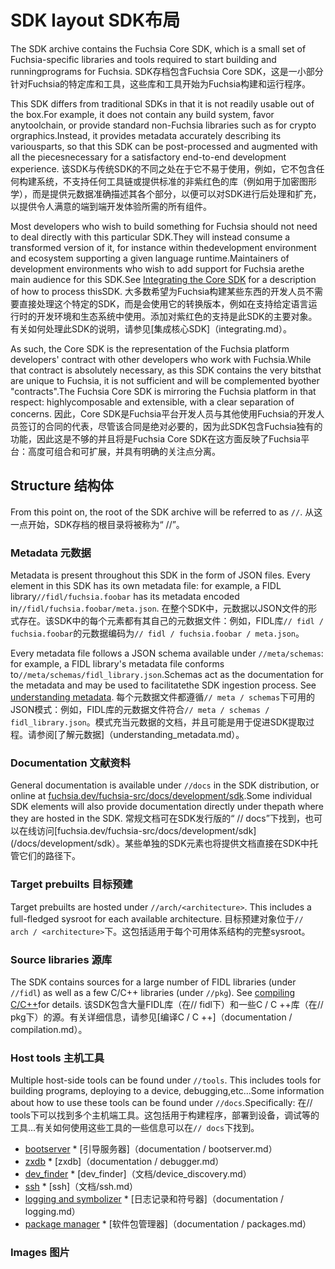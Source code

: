  
# SDK layout  SDK布局 

The SDK archive contains the Fuchsia Core SDK, which is a small set of Fuchsia-specific libraries and tools required to start building and runningprograms for Fuchsia. SDK存档包含Fuchsia Core SDK，这是一小部分针对Fuchsia的特定库和工具，这些库和工具开始为Fuchsia构建和运行程序。

This SDK differs from traditional SDKs in that it is not readily usable out of the box.For example, it does not contain any build system, favor anytoolchain, or provide standard non-Fuchsia libraries such as for crypto orgraphics.Instead, it provides metadata accurately describing its variousparts, so that this SDK can be post-processed and augmented with all the piecesnecessary for a satisfactory end-to-end development experience. 该SDK与传统SDK的不同之处在于它不易于使用，例如，它不包含任何构建系统，不支持任何工具链或提供标准的非紫红色的库（例如用于加密图形学），而是提供元数据准确描述其各个部分，以便可以对SDK进行后处理和扩充，以提供令人满意的端到端开发体验所需的所有组件。

Most developers who wish to build something for Fuchsia should not need to deal directly with this particular SDK.They will instead consume a transformed version of it, for instance within thedevelopment environment and ecosystem supporting a given language runtime.Maintainers of development environments who wish to add support for Fuchsia arethe main audience for this SDK.See [Integrating the Core SDK](integrating.md) for a description of how to process thisSDK. 大多数希望为Fuchsia构建某些东西的开发人员不需要直接处理这个特定的SDK，而是会使用它的转换版本，例如在支持给定语言运行时的开发环境和生态系统中使用。添加对紫红色的支持是此SDK的主要对象。有关如何处理此SDK的说明，请参见[集成核心SDK]（integrating.md）。

As such, the Core SDK is the representation of the Fuchsia platform developers' contract with other developers who work with Fuchsia.While that contract is absolutely necessary, as this SDK contains the very bitsthat are unique to Fuchsia, it is not sufficient and will be complemented byother "contracts".The Fuchsia Core SDK is mirroring the Fuchsia platform in that respect: highlycomposable and extensible, with a clear separation of concerns. 因此，Core SDK是Fuchsia平台开发人员与其他使用Fuchsia的开发人员签订的合同的代表，尽管该合同是绝对必要的，因为此SDK包含Fuchsia独有的功能，因此这是不够的并且将是Fuchsia Core SDK在这方面反映了Fuchsia平台：高度可组合和可扩展，并具有明确的关注点分离。

 

 
## Structure  结构体 

From this point on, the root of the SDK archive will be referred to as `//`.  从这一点开始，SDK存档的根目录将被称为“ //”。

 
### Metadata  元数据 

Metadata is present throughout this SDK in the form of JSON files. Every element in this SDK has its own metadata file: for example, a FIDL library`//fidl/fuchsia.foobar` has its metadata encoded in`//fidl/fuchsia.foobar/meta.json`. 在整个SDK中，元数据以JSON文件的形式存在。该SDK中的每个元素都有其自己的元数据文件：例如，FIDL库`// fidl / fuchsia.foobar`的元数据编码为`// fidl / fuchsia.foobar / meta.json`。

Every metadata file follows a JSON schema available under `//meta/schemas`: for example, a FIDL library's metadata file conforms to`//meta/schemas/fidl_library.json`.Schemas act as the documentation for the metadata and may be used to facilitatethe SDK ingestion process. See [understanding metadata](understanding_metadata.md). 每个元数据文件都遵循`// meta / schemas`下可用的JSON模式：例如，FIDL库的元数据文件符合`// meta / schemas / fidl_library.json`。模式充当元数据的文档，并且可能是用于促进SDK提取过程。请参阅[了解元数据]（understanding_metadata.md）。

 
### Documentation  文献资料 

General documentation is available under `//docs` in the SDK distribution, or online at [fuchsia.dev/fuchsia-src/docs/development/sdk](/docs/development/sdk).Some individual SDK elements will also provide documentation directly under thepath where they are hosted in the SDK. 常规文档可在SDK发行版的“ // docs”下找到，也可以在线访问[fuchsia.dev/fuchsia-src/docs/development/sdk](/docs/development/sdk）。某些单独的SDK元素也将提供文档直接在SDK中托管它们的路径下。

 
### Target prebuilts  目标预建 

Target prebuilts are hosted under `//arch/<architecture>`. This includes a full-fledged sysroot for each available architecture. 目标预建对象位于`// arch / <architecture>`下。这包括适用于每个可用体系结构的完整sysroot。

 
### Source libraries  源库 

The SDK contains sources for a large number of FIDL libraries (under `//fidl`) as well as a few C/C++ libraries (under `//pkg`). See [compiling C/C++](documentation/compilation.md)for details. 该SDK包含大量FIDL库（在// fidl下）和一些C / C ++库（在// pkg下）的源。有关详细信息，请参见[编译C / C ++]（documentation / compilation.md）。

 
### Host tools  主机工具 

Multiple host-side tools can be found under `//tools`. This includes tools for building programs, deploying to a device, debugging,etc...Some information about how to use these tools can be found under `//docs`.Specifically: 在// tools下可以找到多个主机端工具。这包括用于构建程序，部署到设备，调试等的工具...有关如何使用这些工具的一些信息可以在`// docs`下找到。

 
* [bootserver](documentation/bootserver.md)  * [引导服务器]（documentation / bootserver.md）
* [zxdb](documentation/debugger.md)  * [zxdb]（documentation / debugger.md）
* [dev_finder](documentation/device_discovery.md)  * [dev_finder]（文档/device_discovery.md）
* [ssh](documentation/ssh.md)  * [ssh]（文档/ssh.md）
* [logging and symbolizer](documentation/logging.md)  * [日志记录和符号器]（documentation / logging.md）
* [package manager](documentation/packages.md)  * [软件包管理器]（documentation / packages.md）

 
### Images  图片 

